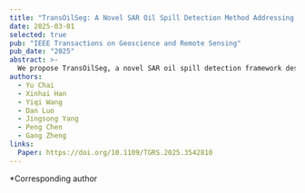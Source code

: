 ```yaml
---
title: "TransOilSeg: A Novel SAR Oil Spill Detection Method Addressing Data Limitations and Look-Alike Confusions"
date: 2025-03-01
selected: true
pub: "IEEE Transactions on Geoscience and Remote Sensing"
pub_date: "2025"
abstract: >-
  We propose TransOilSeg, a novel SAR oil spill detection framework designed to overcome data scarcity and look-alike confusion. The method achieves state-of-the-art performance on benchmark datasets and provides robust results for real-world scenarios.
authors:
  - Yu Chai
  - Xinhai Han
  - Yiqi Wang
  - Dan Luo
  - Jingsong Yang
  - Peng Chen
  - Gang Zheng
links:
  Paper: https://doi.org/10.1109/TGRS.2025.3542810
---
```

*Corresponding author